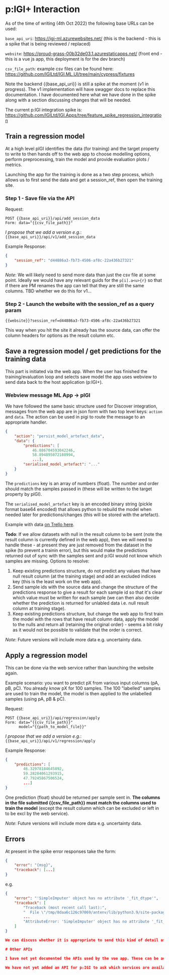 # p:IGI+ Interaction

As of the time of writing (4th Oct 2022) the following base URLs can be used:

`base_api_uri`: https://igi-ml.azurewebsites.net/ (this is the backend - this is a spike that is being reviewed / replaced)

`website`: https://proud-grass-00b32de03.1.azurestaticapps.net/ (front end - this is a vue js app, this deployment is for the dev branch)

`csv_file_path`: example csv files can be found here: https://github.com/IGILtd/IGI.ML.UI/tree/main/cypress/fixtures

Note the backend {{base_api_uri}} is still a spike at the moment (v1 in progress). The v1 implementation will have swagger docs to replace this documentation. I have documented here what we have done in the spike along with a section discussing changes that will be needed.

The current p:IGI integration spike is: https://github.com/IGILtd/IGI.Apps/tree/feature_spike_regression_integration

## Train a regression model

At a high level pIGI identifies the data (for training) and the target property to write to then hands off to the web app to choose modelling options, perform preprocessing, train the model and provide evaluation plots / metrics.

Launching the app for the training is done as a two step process, which allows us to first send the data and get a session_ref, then open the training site. 

### Step 1 - Save file via the API

Request:

```http
POST {{base_api_uri}}/api/add_session_data
Form: data="{{csv_file_path}}"
```

*I propose that we add a version e.g.*: `{{base_api_uri}}/api/v1/add_session_data`

Example Response:

```json
{
    "session_ref": "d44886a3-fb73-4506-af8c-22a436b27321"
}
```

*Note*: We will likely need to send more data than just the csv file at some point. Ideally we would have any relevant guids for the `p[i].a<u>{r}` so that if there are PM renames the app can tell that they are still the same columns. TBD whether we do this for v1...

### Step 2 - Launch the website with the session_ref as a query param

```
{{website}}?session_ref=d44886a3-fb73-4506-af8c-22a436b27321
```

This way when you hit the site it already has the source data, can offer the column headers for options as the result column etc.

## Save a regression model / get predictions for the training data

This part is initiated via the web app. When the user has finished the training/evaluation loop and selects save model the app uses webview to send data back to the host application (p:IGI+).

### Webview message ML App -> pIGI

We have followed the same basic structure used for Discover integration, messages from the web app are in json form with two top level keys: `action` and `data`. The action can be used in pigi to route the message to an appropriate handler.

```json
{
    "action": "persist_model_artefact_data",
    "data": {
        "predictions": [
            46.886704593042246,
            58.894895072188994,
            ...],
        "serialised_model_artefact": "..."
    }
}
```

The `predictions` key is an array of numbers (float). The number and order should match the samples passed in (these will be written to the target property by pIGI).

The `serialised_model_artefact` key is an encoded binary string (pickle format base64 encoded) that allows python to rebuild the model when needed later for predictions/changes (this will be stored with the artefact).

Example with data [on Trello here](https://trello.com/c/2YQlvZ6f/3793-ml-project-spike-pigi-interaction-with-web-app#comment-62a9a828a2ecb56a73b74923).

**Todo**: If we allow datasets with null in the result column to be sent (note the result column is currently defined in the web app), then we will need to handle these - at present they are just removed from the dataset in the spike (to prevent a trainin error), but this would make the predictions returned out of sync with the samples sent and p:IGI would not know which samples are missing. Options to resolve:

1. Keep existing predictions structure, do not predict any values that have null result column (at the training stage) and add an excluded indices key (this is the least work on the web app).
2. Send sample ids with the source data and change the structure of the predictions response to give a result for each sample id so that it's clear which value must be written for each sample (we can then also decide whether the prediction is returned for unlabled data i.e. null result column at training stage).
3. Keep existing predictions structure, but change the web app to first train the model with the rows that have result column data, apply the model to the nulls and return all (retaining the original order) - seems a bit risky as it would not be possible to validate that the order is correct.

*Note*: Future versions will include more data e.g. uncertainty data.

## Apply a regression model

This can be done via the web service rather than launching the website again. 

Example scenario: you want to predict pX from various input columns (pA, pB, pC). You already know pX for 100 samples. The 100 "labelled" samples are used to train the model, the model is then applied to the unlabelled samples (using pA, pB & pC).

Request:

```http
POST {{base_api_uri}}/api/regression/apply
Form: data="{{csv_file_path}}"
      model="{{path_to_model_file}}"
```

*I propose that we add a version e.g.*: `{{base_api_uri}}/api/v1/regression/apply`

Example Response:

```json
{
    "predictions": [
        46.32978184645892,
        59.28284061293915,
        47.79245867506524,
        ...]
}
```

One prediction (float) should be returned per sample sent in. **The columns in the file submitted {{csv_file_path}} must match the columns used to train the model** (except the result column which can be excluded or left in to be excl by the web service).

*Note*: Future versions will include more data e.g. uncertainty data.

## Errors

At present in the spike error responses take the form:

```json
{
    "error": "{msg}",
    "traceback": [...]
}
```

e.g.

```json
{
    "error": "'SimpleImputer' object has no attribute '_fit_dtype'",
    "traceback": [
        "Traceback (most recent call last):",
        "  File \"/tmp/8daa6c126c97069/antenv/lib/python3.9/site-packages/flask/app.py\", line 1820, in full_dispatch_request",
        ...
        "AttributeError: 'SimpleImputer' object has no attribute '_fit_dtype'"
    ]
}

We can discuss whether it is appropriate to send this kind of detail as the web response or whether we should log the error and send a more generic response.

# Other APIs

I have not yet documented the APIs used by the vue app. These can be added here if needed, otherwise they will be in the swagger docs when we have replaced the spike with a v1. It may be worth just discussing conventions if we want an easy way to differentiate endpoints that are for consumption by the vue app vs end points integration with p:IGI.

We have not yet added an API for p:IGI to ask which services are available e.g. regression, classification etc - this will need to be planned.